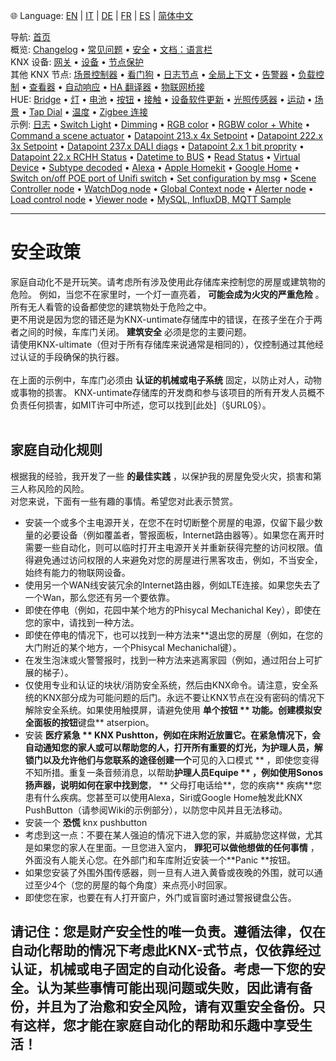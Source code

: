 🌐 Language: [EN](/node-red-contrib-knx-ultimate/wiki/SECURITY) | [IT](/node-red-contrib-knx-ultimate/wiki/it-SECURITY) | [DE](/node-red-contrib-knx-ultimate/wiki/de-SECURITY) | [FR](/node-red-contrib-knx-ultimate/wiki/fr-SECURITY) | [ES](/node-red-contrib-knx-ultimate/wiki/es-SECURITY) | [简体中文](/node-red-contrib-knx-ultimate/wiki/zh-CN-SECURITY)

<!-- NAV START -->
导航: [首页](https://supergiovane.github.io/node-red-contrib-knx-ultimate/wiki/zh-CN-Home)  
概览: [Changelog](https://github.com/Supergiovane/node-red-contrib-knx-ultimate/blob/master/CHANGELOG.md) • [常见问题](https://supergiovane.github.io/node-red-contrib-knx-ultimate/wiki/zh-CN-FAQ-Troubleshoot) • [安全](https://supergiovane.github.io/node-red-contrib-knx-ultimate/wiki/zh-CN-SECURITY) • [文档：语言栏](https://supergiovane.github.io/node-red-contrib-knx-ultimate/wiki/zh-CN-Docs-Language-Bar)  
KNX 设备: [网关](https://supergiovane.github.io/node-red-contrib-knx-ultimate/wiki/zh-CN-Gateway-configuration) • [设备](https://supergiovane.github.io/node-red-contrib-knx-ultimate/wiki/zh-CN-Device) • [节点保护](https://supergiovane.github.io/node-red-contrib-knx-ultimate/wiki/zh-CN-Protections)  
其他 KNX 节点: [场景控制器](https://supergiovane.github.io/node-red-contrib-knx-ultimate/wiki/zh-CN-SceneController-Configuration) • [看门狗](https://supergiovane.github.io/node-red-contrib-knx-ultimate/wiki/zh-CN-WatchDog-Configuration) • [日志节点](https://supergiovane.github.io/node-red-contrib-knx-ultimate/wiki/zh-CN-Logger-Configuration) • [全局上下文](https://supergiovane.github.io/node-red-contrib-knx-ultimate/wiki/zh-CN-GlobalVariable) • [告警器](https://supergiovane.github.io/node-red-contrib-knx-ultimate/wiki/zh-CN-Alerter-Configuration) • [负载控制](https://supergiovane.github.io/node-red-contrib-knx-ultimate/wiki/zh-CN-LoadControl-Configuration) • [查看器](https://supergiovane.github.io/node-red-contrib-knx-ultimate/wiki/zh-CN-knxUltimateViewer) • [自动响应](https://supergiovane.github.io/node-red-contrib-knx-ultimate/wiki/zh-CN-KNXAutoResponder) • [HA 翻译器](https://supergiovane.github.io/node-red-contrib-knx-ultimate/wiki/zh-CN-HATranslator) • [物联网桥接](https://supergiovane.github.io/node-red-contrib-knx-ultimate/wiki/zh-CN-IoT-Bridge-Configuration)  
HUE: [Bridge](https://supergiovane.github.io/node-red-contrib-knx-ultimate/wiki/zh-CN-HUE+Bridge+configuration) • [灯](https://supergiovane.github.io/node-red-contrib-knx-ultimate/wiki/zh-CN-HUE+Light) • [电池](https://supergiovane.github.io/node-red-contrib-knx-ultimate/wiki/zh-CN-HUE+Battery) • [按钮](https://supergiovane.github.io/node-red-contrib-knx-ultimate/wiki/zh-CN-HUE+Button) • [接触](https://supergiovane.github.io/node-red-contrib-knx-ultimate/wiki/zh-CN-HUE+Contact+sensor) • [设备软件更新](https://supergiovane.github.io/node-red-contrib-knx-ultimate/wiki/zh-CN-HUE+Device+software+update) • [光照传感器](https://supergiovane.github.io/node-red-contrib-knx-ultimate/wiki/zh-CN-HUE+Light+sensor) • [运动](https://supergiovane.github.io/node-red-contrib-knx-ultimate/wiki/zh-CN-HUE+Motion) • [场景](https://supergiovane.github.io/node-red-contrib-knx-ultimate/wiki/zh-CN-HUE+Scene) • [Tap Dial](https://supergiovane.github.io/node-red-contrib-knx-ultimate/wiki/zh-CN-HUE+Tapdial) • [温度](https://supergiovane.github.io/node-red-contrib-knx-ultimate/wiki/zh-CN-HUE+Temperature+sensor) • [Zigbee 连接](https://supergiovane.github.io/node-red-contrib-knx-ultimate/wiki/zh-CN-HUE+Zigbee+connectivity)  
示例: [日志](https://supergiovane.github.io/node-red-contrib-knx-ultimate/wiki/zh-CN-Logger-Sample) • [Switch Light](https://supergiovane.github.io/node-red-contrib-knx-ultimate/wiki/-Sample---Switch-light) • [Dimming](https://supergiovane.github.io/node-red-contrib-knx-ultimate/wiki/-Sample---Dimming) • [RGB color](https://supergiovane.github.io/node-red-contrib-knx-ultimate/wiki/-Sample---RGB-Color) • [RGBW color + White](https://supergiovane.github.io/node-red-contrib-knx-ultimate/wiki/-Sample---RGBW-Color-plus-White) • [Command a scene actuator](https://supergiovane.github.io/node-red-contrib-knx-ultimate/wiki/-Sample---Control-a-scene-actuator) • [Datapoint 213.x 4x Setpoint](https://supergiovane.github.io/node-red-contrib-knx-ultimate/wiki/-Sample---DPT213) • [Datapoint 222.x 3x Setpoint](https://supergiovane.github.io/node-red-contrib-knx-ultimate/wiki/-Sample---DPT222) • [Datapoint 237.x DALI diags](https://supergiovane.github.io/node-red-contrib-knx-ultimate/wiki/-Sample---DPT237) • [Datapoint 2.x 1 bit proprity](https://supergiovane.github.io/node-red-contrib-knx-ultimate/wiki/-Sample---DPT2) • [Datapoint 22.x RCHH Status](https://supergiovane.github.io/node-red-contrib-knx-ultimate/wiki/-Sample---DPT22) • [Datetime to BUS](https://supergiovane.github.io/node-red-contrib-knx-ultimate/wiki/-Sample---DateTime-to-BUS) • [Read Status](https://supergiovane.github.io/node-red-contrib-knx-ultimate/wiki/-Sample---Read-value-from-Device) • [Virtual Device](https://supergiovane.github.io/node-red-contrib-knx-ultimate/wiki/-Sample---Virtual-Device) • [Subtype decoded](https://supergiovane.github.io/node-red-contrib-knx-ultimate/wiki/-Sample---Subtype) • [Alexa](https://supergiovane.github.io/node-red-contrib-knx-ultimate/wiki/-Sample---Alexa) • [Apple Homekit](https://supergiovane.github.io/node-red-contrib-knx-ultimate/wiki/-Sample---Apple-Homekit) • [Google Home](https://supergiovane.github.io/node-red-contrib-knx-ultimate/wiki/-Sample---Google-Assistant) • [Switch on/off POE port of Unifi switch](https://supergiovane.github.io/node-red-contrib-knx-ultimate/wiki/-Sample---UnifiPOE) • [Set configuration by msg](https://supergiovane.github.io/node-red-contrib-knx-ultimate/wiki/-Sample-setConfig) • [Scene Controller node](https://supergiovane.github.io/node-red-contrib-knx-ultimate/wiki/Sample-Scene-Node) • [WatchDog node](https://supergiovane.github.io/node-red-contrib-knx-ultimate/wiki/-Sample---WatchDog) • [Global Context node](https://supergiovane.github.io/node-red-contrib-knx-ultimate/wiki/SampleGlobalContextNode) • [Alerter node](https://supergiovane.github.io/node-red-contrib-knx-ultimate/wiki/SampleAlerter) • [Load control node](https://supergiovane.github.io/node-red-contrib-knx-ultimate/wiki/SampleLoadControl) • [Viewer node](https://supergiovane.github.io/node-red-contrib-knx-ultimate/wiki/knxUltimateViewer) • [MySQL, InfluxDB, MQTT Sample](https://supergiovane.github.io/node-red-contrib-knx-ultimate/wiki/Sample-KNX2MQTT-KNX2MySQL-KNX2InfluxDB)
<!-- NAV END -->

---

# 安全政策

家庭自动化不是开玩笑。请考虑所有涉及使用此存储库来控制您的房屋或建筑物的危险。
例如，当您不在家里时，一个灯一直亮着， **可能会成为火灾的严重危险** 。<br/>
所有无人看管的设备都使您的建筑物处于危险之中。<br/>
更不用说是因为您的错还是为KNX-untimate存储库中的错误，在孩子坐在介于两者之间的时候，车库门关闭。
**建筑安全** 必须是您的主要问题。<br/>
请使用KNX-ultimate（但对于所有存储库来说通常是相同的），仅控制通过其他经过认证的手段确保的执行器。<br/> <br/>
在上面的示例中，车库门必须由 **认证的机械或电子系统** 固定，以防止对人，动物或事物的损害。
KNX-untimate存储库的开发商和参与该项目的所有开发人员概不负责任何损害，如MIT许可中所述，您可以找到\[此处]（§URL0§）。<br/> <br/>

## 家庭自动化规则

根据我的经验，我开发了一些 **的最佳实践** ，以保护我的房屋免受火灾，损害和第三人称风险的风险。<br/>
对您来说，下面有一些有趣的事情。希望您对此表示赞赏。<br/>

- 安装一个或多个主电源开关，在您不在时切断整个房屋的电源，仅留下最少数量的必要设备（例如覆盖者，警报面板，Internet路由器等）。如果您在离开时需要一些自动化，则可以临时打开主电源开关并重新获得完整的访问权限。值得避免通过访问权限的人来避免对您的房屋进行黑客攻击，例如，不当安全，始终有能力的物联网设备。
- 使用另一个WAN线安装冗余的Internet路由器，例如LTE连接。如果您失去了一个Wan，那么您还有另一个要依靠。
- 即使在停电（例如，花园中某个地方的Phisycal Mechanichal Key），即使在您的家中，请找到一种方法。
- 即使在停电的情况下，也可以找到一种方法来\*\*退出您的房屋（例如，在您的大门附近的某个地方，一个Phisycal Mechanichal键）。
- 在发生泡沫或火警警报时，找到一种方法来逃离家园（例如，通过阳台上可扩展的梯子）。
- 仅使用专业和认证的块状/消防安全系统，然后由KNX命令。请注意，安全系统的KNX部分成为可能问题的后门。永远不要让KNX节点在没有密码的情况下解除安全系统。如果使用触摸屏，请避免使用 **单个按钮 ** 功能。创建模拟安全面板的按钮**键盘** atserpion。
- 安装 **医疗紧急 ** KNX Pushtton，例如在床附近放置它。在紧急情况下，会自动通知您的家人或可以帮助您的人，打开所有重要的灯光，为护理人员，解锁门以及允许他们与您联系的途径创建一个**可见的入口模式 ** ，即使您变得不知所措。重复一条音频消息，以帮助**护理人员Equipe ** ，例如使用Sonos扬声器，说明如何在家中找到您**， ** 父母打电话给**，您的疾病** 疾病\*\*您患有什么疾病。您甚至可以使用Alexa，Siri或Google Home触发此KNX PushButton（请参阅Wiki的示例部分），以防您中风并且无法移动。
- 安装一个 **恐慌** knx pushbutton
- 考虑到这一点：不要在某人强迫的情况下进入您的家，并威胁您这样做，尤其是如果您的家人在里面。一旦您进入室内， **罪犯可以做他想做的任何事情** ，外面没有人能关心您。在外部门和车库附近安装一个\*\*Panic \*\*按钮。
- 如果您安装了外围外围传感器，则一旦有人进入黄昏或夜晚的外围，就可以通过至少4个（您的房屋的每个角度）来点亮小时回家。
- 即使您在家，也要在有人打开窗户，外门或盲窗时通过警报键盘公告。

## 请记住：您是财产安全性的唯一负责。遵循法律，仅在自动化帮助的情况下考虑此KNX-式节点，仅依靠经过认证，机械或电子固定的自动化设备。考虑一下您的安全。认为某些事情可能出现问题或失败，因此请有备份，并且为了治愈和安全风险，请有双重安全备份。只有这样，您才能在家庭自动化的帮助和乐趣中享受生活！
